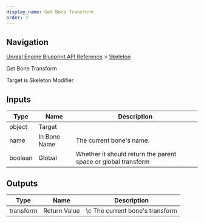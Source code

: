 ```yaml
---
display_name: Get Bone Transform
order: 7
---
```

## Navigation

[Unreal Engine Blueprint API Reference](https://dev.epicgames.com/documentation/en-us/unreal-engine/BlueprintAPI) > [Skeleton](https://dev.epicgames.com/documentation/en-us/unreal-engine/BlueprintAPI/Skeleton)

Get Bone Transform

Target is Skeleton Modifier

## Inputs

| Type | Name | Description |
| --- | --- | --- |
| object | Target |  |
| name | In Bone Name | The current bone's name. |
| boolean | Global | Whether it should return the parent space or global transform |

## Outputs

| Type | Name | Description |
| --- | --- | --- |
| transform | Return Value | \\c The current bone's transform |
